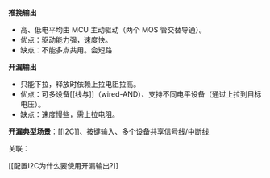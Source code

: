 **推挽输出**

- 高、低电平均由 MCU 主动驱动（两个 MOS 管交替导通）。
- 优点：驱动能力强，速度快。
- 缺点：不能多点共用。会短路

**开漏输出**

- 只能下拉，释放时依赖上拉电阻拉高。
- 优点：可多设备[[线与]]（wired-AND）、支持不同电平设备（通过上拉到目标电压）。
- 缺点：速度慢些，需上拉电阻。

**开漏典型场景**：[[I2C]]、按键输入、多个设备共享信号线/中断线

关联：

[[配置I2C为什么要使用开漏输出?]]